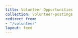 ```yaml
---
title: Volunteer Opportunities
collection: volunteer-postings
redirect_from:
- "/volunteer"
layout: feed
---
```


